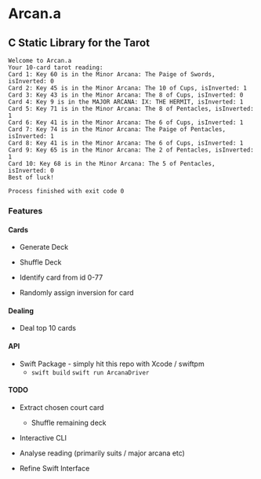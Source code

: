 # Arcan.a

## C Static Library for the Tarot

```
Welcome to Arcan.a
Your 10-card tarot reading:
Card 1: Key 60 is in the Minor Arcana: The Paige of Swords, isInverted: 0
Card 2: Key 45 is in the Minor Arcana: The 10 of Cups, isInverted: 1
Card 3: Key 43 is in the Minor Arcana: The 8 of Cups, isInverted: 0
Card 4: Key 9 is in the MAJOR ARCANA: IX: THE HERMIT, isInverted: 1
Card 5: Key 71 is in the Minor Arcana: The 8 of Pentacles, isInverted: 1
Card 6: Key 41 is in the Minor Arcana: The 6 of Cups, isInverted: 1
Card 7: Key 74 is in the Minor Arcana: The Paige of Pentacles, isInverted: 1
Card 8: Key 41 is in the Minor Arcana: The 6 of Cups, isInverted: 1
Card 9: Key 65 is in the Minor Arcana: The 2 of Pentacles, isInverted: 1
Card 10: Key 68 is in the Minor Arcana: The 5 of Pentacles, isInverted: 0
Best of luck!

Process finished with exit code 0
```

### Features 

#### Cards

* Generate Deck

* Shuffle Deck

* Identify card from id 0-77

* Randomly assign inversion for card

#### Dealing

* Deal top 10 cards

#### API

* Swift Package - simply hit this repo with Xcode / swiftpm
  * `swift build` `swift run ArcanaDriver`

#### TODO

* Extract chosen court card
    * Shuffle remaining deck

* Interactive CLI

* Analyse reading (primarily suits / major arcana etc)



* Refine Swift Interface